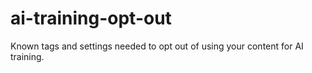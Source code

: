 # ai-training-opt-out
Known tags and settings needed to opt out of using your content for AI training.
